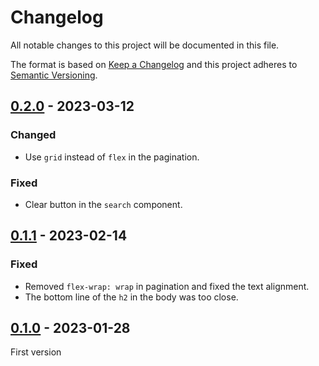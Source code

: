 # Changelog

All notable changes to this project will be documented in this file.

The format is based on [Keep a Changelog](http://keepachangelog.com/) and this
project adheres to [Semantic Versioning](http://semver.org/).

## [0.2.0] - 2023-03-12
### Changed
- Use `grid` instead of `flex` in the pagination.

### Fixed
- Clear button in the `search` component.

## [0.1.1] - 2023-02-14
### Fixed
- Removed `flex-wrap: wrap` in pagination and fixed the text alignment.
- The bottom line of the `h2` in the body was too close.

## [0.1.0] - 2023-01-28
First version

[0.2.0]: https://github.com/lumeland/ds/compare/v0.1.1...v0.2.0
[0.1.1]: https://github.com/lumeland/ds/compare/v0.1.0...v0.1.1
[0.1.0]: https://github.com/lumeland/ds/releases/tag/v0.1.0
